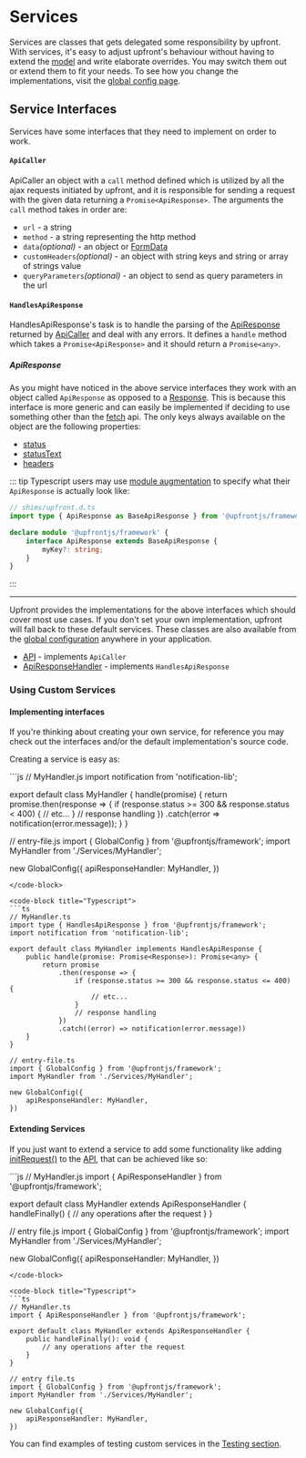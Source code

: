 # Services

Services are classes that gets delegated some responsibility by upfront. With services, it's easy to adjust upfront's behaviour without having to extend the [model](../calliope/readme.md) and write elaborate overrides. You may switch them out or extend them to fit your needs. To see how you change the implementations, visit the [global config page](../helpers/global-config.md#set).

## Service Interfaces
Services have some interfaces that they need to implement on order to work.

#### `ApiCaller`
ApiCaller an object with a `call` method defined which is utilized by all the ajax requests initiated by upfront, and it is responsible for sending a request with the given data returning a `Promise<ApiResponse>`. The arguments the `call` method takes in order are:
 - `url` - a string
 - `method` - a string representing the http method
 - `data`*(optional)* - an object or [FormData](https://developer.mozilla.org/en-US/docs/Web/API/FormData)
 - `customHeaders`*(optional)* - an object with string keys and string or array of strings value
 - `queryParameters`*(optional)* - an object to send as query parameters in the url

#### `HandlesApiResponse`
HandlesApiResponse's task is to handle the parsing of the [ApiResponse](#apiresponse) returned by [ApiCaller](#apicaller) and deal with any errors. It defines a `handle` method which takes a `Promise<ApiResponse>` and it should return a `Promise<any>`.

##### ApiResponse

As you might have noticed in the above service interfaces they work with an object called `ApiResponse` as opposed to a [Response](https://developer.mozilla.org/en-US/docs/Web/API/Response). This is because this interface is more generic and can easily be implemented if deciding to use something other than the [fetch](https://developer.mozilla.org/en-US/docs/Web/API/Fetch_API) api. The only keys always available on the object are the following properties:
 - [status](https://developer.mozilla.org/en-US/docs/Web/API/Response/status)
 - [statusText](https://developer.mozilla.org/en-US/docs/Web/API/Response/statusText)
 - [headers](https://developer.mozilla.org/en-US/docs/Web/API/Response/headers)

::: tip
Typescript users may use [module augmentation](https://www.typescriptlang.org/docs/handbook/declaration-merging.html#module-augmentation) to specify what their `ApiResponse` is actually look like:
```ts
// shims/upfront.d.ts
import type { ApiResponse as BaseApiResponse } from '@upfrontjs/framework';

declare module '@upfrontjs/framework' {
    interface ApiResponse extends BaseApiResponse {
        myKey?: string;
    }
}
```
:::

---

Upfront provides the implementations for the above interfaces which should cover most use cases. If you don't set your own implementation, upfront will fall back to these default services. These classes are also available from the [global configuration]((../helpers/global-config.md)) anywhere in your application.

- [API](./api.md) - implements `ApiCaller`
- [ApiResponseHandler](./api-response-handler.md) - implements `HandlesApiResponse`


### Using Custom Services

#### Implementing interfaces
If you're thinking about creating your own service, for reference you may check out the interfaces and/or the default implementation's source code.

Creating a service is easy as:


<code-group>
<code-block title="Javascript">
```js
// MyHandler.js
import notification from 'notification-lib';

export default class MyHandler {
    handle(promise) {
        return promise.then(response => {
            if (response.status >= 300 && response.status < 400) {
                // etc...
            }
            // response handling
        })
        .catch(error => notification(error.message));
    }
}

// entry-file.js
import { GlobalConfig } from '@upfrontjs/framework';
import MyHandler from './Services/MyHandler';

new GlobalConfig({
    apiResponseHandler: MyHandler,
})
```
</code-block>

<code-block title="Typescript">
```ts
// MyHandler.ts
import type { HandlesApiResponse } from '@upfrontjs/framework';
import notification from 'notification-lib';

export default class MyHandler implements HandlesApiResponse {
    public handle(promise: Promise<Response>): Promise<any> {
        return promise
            .then(response => {
                if (response.status >= 300 && response.status <= 400) {
                    // etc...
                }
                // response handling
            })
            .catch((error) => notification(error.message))
    }
}

// entry-file.ts
import { GlobalConfig } from '@upfrontjs/framework';
import MyHandler from './Services/MyHandler';

new GlobalConfig({
    apiResponseHandler: MyHandler,
})
```
</code-block>
</code-group>

#### Extending Services
If you just want to extend a service to add some functionality like adding [initRequest()](./api.md#initrequest) to the [API](./api.md), that can be achieved like so:

<code-group>
<code-block title="Javascript">
```js
// MyHandler.js
import { ApiResponseHandler } from '@upfrontjs/framework';

export default class MyHandler extends ApiResponseHandler {
    handleFinally() {
        // any operations after the request
    }
}

// entry file.js
import { GlobalConfig } from '@upfrontjs/framework';
import MyHandler from './Services/MyHandler';

new GlobalConfig({
    apiResponseHandler: MyHandler,
})
```
</code-block>

<code-block title="Typescript">
```ts
// MyHandler.ts
import { ApiResponseHandler } from '@upfrontjs/framework';

export default class MyHandler extends ApiResponseHandler {
    public handleFinally(): void {
        // any operations after the request
    }
}

// entry file.ts
import { GlobalConfig } from '@upfrontjs/framework';
import MyHandler from './Services/MyHandler';

new GlobalConfig({
    apiResponseHandler: MyHandler,
})
```
</code-block>
</code-group>

You can find examples of testing custom services in the [Testing section](../testing.md#testing-service-implementations).
